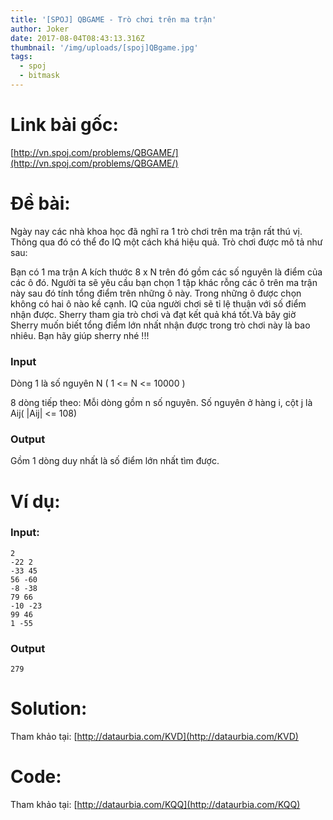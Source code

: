```yaml
---
title: '[SPOJ] QBGAME - Trò chơi trên ma trận'
author: Joker
date: 2017-08-04T08:43:13.316Z
thumbnail: '/img/uploads/[spoj]QBgame.jpg'
tags:
  - spoj
  - bitmask
---
```

# Link bài gốc: 
[http://vn.spoj.com/problems/QBGAME/](http://vn.spoj.com/problems/QBGAME/)

# Đề bài:


Ngày nay các nhà khoa học đã nghĩ ra 1 trò chơi trên ma trận rất thú vị. Thông qua đó có thể đo IQ một cách khá hiệu quả. Trò chơi được mô tả như sau:

Bạn có 1 ma trận A kích thước 8 x N trên đó gồm các số nguyên là điểm của các ô đó. Người ta sẽ yêu cầu bạn chọn 1 tập khác rỗng các ô trên ma trận này sau đó tính tổng điểm trên những ô này. Trong những ô được chọn không có hai ô nào kề cạnh. IQ của người chơi sẽ tỉ lệ thuận với số điểm nhận được. Sherry tham gia trò chơi và đạt kết quả khá tốt.Và bây giờ Sherry muốn biết tổng điểm lớn nhất nhận được trong trò chơi này là bao nhiêu. Bạn hãy giúp sherry nhé !!!

### Input

Dòng 1 là số nguyên N \( 1 &lt;= N &lt;= 10000 \)

8 dòng tiếp theo: Mỗi dòng gồm n số nguyên. Số nguyên ở hàng i, cột j là Aij\( \|Aij\| &lt;= 108\)

### Output

Gồm 1 dòng duy nhất là số điểm lớn nhất tìm được.

# Ví dụ:

### Input:

```
2
-22 2
-33 45
56 -60
-8 -38
79 66
-10 -23
99 46
1 -55
```

### Output

```
279
```

# Solution:

Tham khảo tại: [http://dataurbia.com/KVD](http://dataurbia.com/KVD)

# Code:

Tham khảo tại: [http://dataurbia.com/KQQ](http://dataurbia.com/KQQ)







